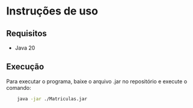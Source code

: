 # Instruções de uso

## Requisitos

- Java 20

## Execução

Para executar o programa, baixe o arquivo .jar no repositório e execute o comando:

```bash
    java -jar ./Matriculas.jar
```
